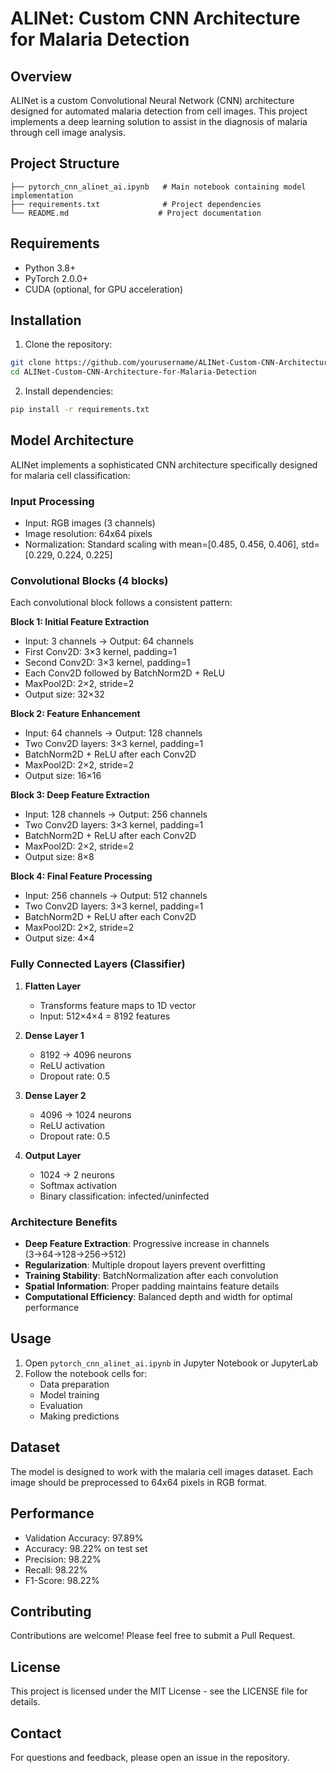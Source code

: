 # ALINet: Custom CNN Architecture for Malaria Detection

## Overview
ALINet is a custom Convolutional Neural Network (CNN) architecture designed for automated malaria detection from cell images. This project implements a deep learning solution to assist in the diagnosis of malaria through cell image analysis.

## Project Structure
```
├── pytorch_cnn_alinet_ai.ipynb   # Main notebook containing model implementation
├── requirements.txt              # Project dependencies
└── README.md                    # Project documentation
```

## Requirements
- Python 3.8+
- PyTorch 2.0.0+
- CUDA (optional, for GPU acceleration)

## Installation
1. Clone the repository:
```bash
git clone https://github.com/yourusername/ALINet-Custom-CNN-Architecture-for-Malaria-Detection.git
cd ALINet-Custom-CNN-Architecture-for-Malaria-Detection
```

2. Install dependencies:
```bash
pip install -r requirements.txt
```

## Model Architecture
ALINet implements a sophisticated CNN architecture specifically designed for malaria cell classification:

### Input Processing
- Input: RGB images (3 channels)
- Image resolution: 64x64 pixels
- Normalization: Standard scaling with mean=[0.485, 0.456, 0.406], std=[0.229, 0.224, 0.225]

### Convolutional Blocks (4 blocks)
Each convolutional block follows a consistent pattern:

**Block 1: Initial Feature Extraction**
- Input: 3 channels → Output: 64 channels
- First Conv2D: 3×3 kernel, padding=1
- Second Conv2D: 3×3 kernel, padding=1
- Each Conv2D followed by BatchNorm2D + ReLU
- MaxPool2D: 2×2, stride=2
- Output size: 32×32

**Block 2: Feature Enhancement**
- Input: 64 channels → Output: 128 channels
- Two Conv2D layers: 3×3 kernel, padding=1
- BatchNorm2D + ReLU after each Conv2D
- MaxPool2D: 2×2, stride=2
- Output size: 16×16

**Block 3: Deep Feature Extraction**
- Input: 128 channels → Output: 256 channels
- Two Conv2D layers: 3×3 kernel, padding=1
- BatchNorm2D + ReLU after each Conv2D
- MaxPool2D: 2×2, stride=2
- Output size: 8×8

**Block 4: Final Feature Processing**
- Input: 256 channels → Output: 512 channels
- Two Conv2D layers: 3×3 kernel, padding=1
- BatchNorm2D + ReLU after each Conv2D
- MaxPool2D: 2×2, stride=2
- Output size: 4×4

### Fully Connected Layers (Classifier)
1. **Flatten Layer**
   - Transforms feature maps to 1D vector
   - Input: 512×4×4 = 8192 features

2. **Dense Layer 1**
   - 8192 → 4096 neurons
   - ReLU activation
   - Dropout rate: 0.5

3. **Dense Layer 2**
   - 4096 → 1024 neurons
   - ReLU activation
   - Dropout rate: 0.5

4. **Output Layer**
   - 1024 → 2 neurons
   - Softmax activation
   - Binary classification: infected/uninfected

### Architecture Benefits
- **Deep Feature Extraction**: Progressive increase in channels (3→64→128→256→512)
- **Regularization**: Multiple dropout layers prevent overfitting
- **Training Stability**: BatchNormalization after each convolution
- **Spatial Information**: Proper padding maintains feature details
- **Computational Efficiency**: Balanced depth and width for optimal performance

## Usage
1. Open `pytorch_cnn_alinet_ai.ipynb` in Jupyter Notebook or JupyterLab
2. Follow the notebook cells for:
   - Data preparation
   - Model training
   - Evaluation
   - Making predictions

## Dataset
The model is designed to work with the malaria cell images dataset. Each image should be preprocessed to 64x64 pixels in RGB format.

## Performance
- Validation Accuracy: 97.89%
- Accuracy: 98.22% on test set
- Precision: 98.22%
- Recall: 98.22%
- F1-Score: 98.22%

## Contributing
Contributions are welcome! Please feel free to submit a Pull Request.

## License
This project is licensed under the MIT License - see the LICENSE file for details.

## Contact
For questions and feedback, please open an issue in the repository.